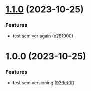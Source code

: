 # [1.1.0](https://github.com/ryszardorlikowski/test-panas-ui/compare/v1.0.0...v1.1.0) (2023-10-25)


### Features

* test sem ver again ([e281000](https://github.com/ryszardorlikowski/test-panas-ui/commit/e281000899e22801972ff4faf334458ef30715dd))

# 1.0.0 (2023-10-25)


### Features

* test sem versioning ([939ef0f](https://github.com/ryszardorlikowski/test-panas-ui/commit/939ef0f0657bae902385553b9daee5302d6e0e26))
